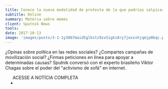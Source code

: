 ```yaml
---
title: Conoce la nueva modalidad de protesta de la que podrías salpicarte
subtitle: Online
summary: Matéria sobre memes
client: Sputnik News
tools: 
date: 2017-10-13
image: 'images/posts/3-1-1y3067maid5glbstz9zx5igki8ry7jexzxhjqmjp0bqc.png'
---
```


¿Opinas sobre política en las redes sociales? ¿Compartes campañas de movilización social? ¿Firmas peticiones en línea para apoyar a determinadas causas? Sputnik conversó con el experto brasileño Viktor Chagas sobre el poder del "activismo de sofá" en internet.

<div class="post__share"><ul class="share__list list-reset">ACESSE A NOTÍCIA COMPLETA<li class="share__item" style="margin-left: 10px"><a class="share__link share__facebook" style="background: #fa5657" href="https://mundo.sputniknews.com/sociedad/201710131073164963-protesta-activismo-virtual/" title="Link" rel="nofollow"><i class="fa-solid fa-link"></i></a></li></ul></div>
<!-- <div class="gallery-box"><div class="gallery"><img src="/clipping/images/example-1.jpg" loading="lazy" alt="Project"><img src="/clipping/images/example-2.jpg" loading="lazy" alt="Project"></div><em>Gallery / <a href="https://www.freepik.com/" target="_blank">Freepic</a></em></div> -->